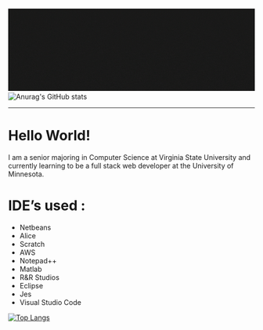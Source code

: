 
![Markdown Logo](images/WixkedNeon.gif)
![Anurag's GitHub stats](https://github-readme-stats.vercel.app/api?username=WixkedLuck&show_icons=true&theme=radical)
***
# Hello World! 
I am a senior majoring in Computer Science at Virginia State University and currently learning to be a full stack web developer at the University of Minnesota. 




# IDE’s used :
- Netbeans
- Alice
- Scratch
- AWS
- Notepad++
- Matlab 
- R&R Studios 
- Eclipse 
- Jes
- Visual Studio Code 

[![Top Langs](https://github-readme-stats.vercel.app/api/top-langs/?username=WixkedLuck&layout=compact)](https://github.com/anuraghazra/github-readme-stats)
<!---
WixkedLuck/WixkedLuck is a ✨ special ✨ repository because its `README.md` (this file) appears on your GitHub profile.
You can click the Preview link to take a look at your changes.
--->
